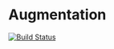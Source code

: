 # Augmentation

[![Build Status](https://github.com/achillet/Augmentation.jl/actions/workflows/CI.yml/badge.svg?branch=main)](https://github.com/achillet/Augmentation.jl/actions/workflows/CI.yml?query=branch%3Amain)
